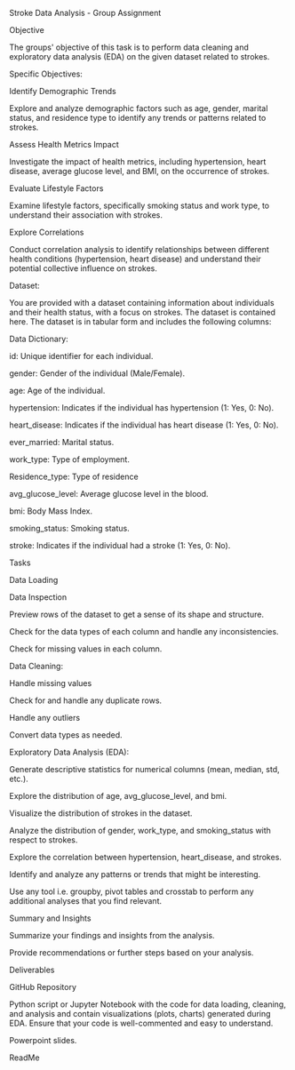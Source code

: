 Stroke Data Analysis - Group Assignment

Objective

The groups' objective of this task is to perform data cleaning and exploratory data analysis (EDA) on the given dataset related to strokes.

Specific Objectives:

Identify Demographic Trends

Explore and analyze demographic factors such as age, gender, marital status, and residence type to identify any trends or patterns related to strokes.

Assess Health Metrics Impact

Investigate the impact of health metrics, including hypertension, heart disease, average glucose level, and BMI, on the occurrence of strokes.

Evaluate Lifestyle Factors 

Examine lifestyle factors, specifically smoking status and work type, to understand their association with strokes.

Explore Correlations

Conduct correlation analysis to identify relationships between different health conditions (hypertension, heart disease) and understand their potential collective influence on strokes.

Dataset:

You are provided with a dataset containing information about individuals and their health status, with a focus on strokes. The dataset is contained here. The dataset is in tabular form and includes the following columns:

Data Dictionary:

id: Unique identifier for each individual.

gender: Gender of the individual (Male/Female).

age: Age of the individual.

hypertension: Indicates if the individual has hypertension (1: Yes, 0: No).

heart_disease: Indicates if the individual has heart disease (1: Yes, 0: No).

ever_married: Marital status.

work_type: Type of employment.

Residence_type: Type of residence 

avg_glucose_level: Average glucose level in the blood.

bmi: Body Mass Index.

smoking_status: Smoking status.

stroke: Indicates if the individual had a stroke (1: Yes, 0: No).

Tasks

Data Loading

Data Inspection

Preview rows of the dataset to get a sense of its shape and structure.

Check for the data types of each column and handle any inconsistencies.

Check for missing values in each column.

Data Cleaning:

Handle missing values 

Check for and handle any duplicate rows.

Handle any outliers

Convert data types as needed.

Exploratory Data Analysis (EDA):

Generate descriptive statistics for numerical columns (mean, median, std, etc.).

Explore the distribution of age, avg_glucose_level, and bmi.

Visualize the distribution of strokes in the dataset.

Analyze the distribution of gender, work_type, and smoking_status with respect to strokes.

Explore the correlation between hypertension, heart_disease, and strokes.

Identify and analyze any patterns or trends that might be interesting.

Use any tool i.e. groupby, pivot tables and crosstab to perform any additional analyses that you find relevant.

Summary and Insights

Summarize your findings and insights from the analysis.

Provide recommendations or further steps based on your analysis.

Deliverables

GitHub Repository

Python script or Jupyter Notebook with the code for data loading, cleaning, and analysis and contain visualizations (plots, charts) generated during EDA.  Ensure that your code is well-commented and easy to understand.

Powerpoint slides.

ReadMe
